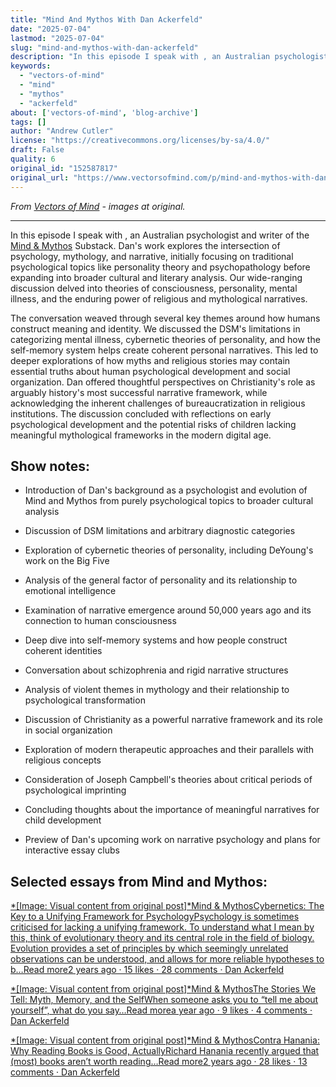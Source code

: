 ```yaml
---
title: "Mind And Mythos With Dan Ackerfeld"
date: "2025-07-04"
lastmod: "2025-07-04"
slug: "mind-and-mythos-with-dan-ackerfeld"
description: "In this episode I speak with , an Australian psychologist and writer of the Mind & Mythos Substack. Dan's work explores the intersection of psychology, mythology, and narrative, initially focusing on ..."
keywords:
  - "vectors-of-mind"
  - "mind"
  - "mythos"
  - "ackerfeld"
about: ['vectors-of-mind', 'blog-archive']
tags: []
author: "Andrew Cutler"
license: "https://creativecommons.org/licenses/by-sa/4.0/"
draft: False
quality: 6
original_id: "152587817"
original_url: "https://www.vectorsofmind.com/p/mind-and-mythos-with-dan-ackerfeld"
---
```

*From [Vectors of Mind](https://www.vectorsofmind.com/p/mind-and-mythos-with-dan-ackerfeld) - images at original.*

---

In this episode I speak with , an Australian psychologist and writer of the [Mind & Mythos](https://mindandmythos.substack.com) Substack. Dan's work explores the intersection of psychology, mythology, and narrative, initially focusing on traditional psychological topics like personality theory and psychopathology before expanding into broader cultural and literary analysis. Our wide-ranging discussion delved into theories of consciousness, personality, mental illness, and the enduring power of religious and mythological narratives.

The conversation weaved through several key themes around how humans construct meaning and identity. We discussed the DSM's limitations in categorizing mental illness, cybernetic theories of personality, and how the self-memory system helps create coherent personal narratives. This led to deeper explorations of how myths and religious stories may contain essential truths about human psychological development and social organization. Dan offered thoughtful perspectives on Christianity's role as arguably history's most successful narrative framework, while acknowledging the inherent challenges of bureaucratization in religious institutions. The discussion concluded with reflections on early psychological development and the potential risks of children lacking meaningful mythological frameworks in the modern digital age.

## Show notes:


  * Introduction of Dan's background as a psychologist and evolution of Mind and Mythos from purely psychological topics to broader cultural analysis

  * Discussion of DSM limitations and arbitrary diagnostic categories

  * Exploration of cybernetic theories of personality, including DeYoung's work on the Big Five

  * Analysis of the general factor of personality and its relationship to emotional intelligence

  * Examination of narrative emergence around 50,000 years ago and its connection to human consciousness

  * Deep dive into self-memory systems and how people construct coherent identities

  * Conversation about schizophrenia and rigid narrative structures

  * Analysis of violent themes in mythology and their relationship to psychological transformation

  * Discussion of Christianity as a powerful narrative framework and its role in social organization

  * Exploration of modern therapeutic approaches and their parallels with religious concepts

  * Consideration of Joseph Campbell's theories about critical periods of psychological imprinting

  * Concluding thoughts about the importance of meaningful narratives for child development

  * Preview of Dan's upcoming work on narrative psychology and plans for interactive essay clubs




## Selected essays from Mind and Mythos:


[*[Image: Visual content from original post]*Mind & MythosCybernetics: The Key to a Unifying Framework for PsychologyPsychology is sometimes criticised for lacking a unifying framework. To understand what I mean by this, think of evolutionary theory and its central role in the field of biology. Evolution provides a set of principles by which seemingly unrelated observations can be understood, and allows for more reliable hypotheses to b…Read more2 years ago · 15 likes · 28 comments · Dan Ackerfeld](https://mindandmythos.substack.com/p/cybernetics-the-key-to-a-unifying?utm_source=substack&utm_campaign=post_embed&utm_medium=web)

[*[Image: Visual content from original post]*Mind & MythosThe Stories We Tell: Myth, Memory, and the SelfWhen someone asks you to “tell me about yourself”, what do you say…Read morea year ago · 9 likes · 4 comments · Dan Ackerfeld](https://mindandmythos.substack.com/p/the-stories-we-tell-myth-memory-and?utm_source=substack&utm_campaign=post_embed&utm_medium=web)

[*[Image: Visual content from original post]*Mind & MythosContra Hanania: Why Reading Books is Good, ActuallyRichard Hanania recently argued that (most) books aren’t worth reading…Read more2 years ago · 28 likes · 13 comments · Dan Ackerfeld](https://mindandmythos.substack.com/p/contra-hanania-why-reading-books?utm_source=substack&utm_campaign=post_embed&utm_medium=web)
